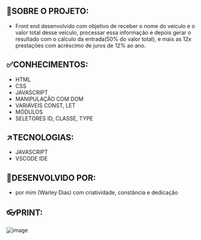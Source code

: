 ## 🎯SOBRE O PROJETO:
- Front end desenvolvido com objetivo de receber o nome do veículo e o valor total desse veículo, processar essa informação e depois gerar o resultado com o cálculo da entrada(50% do valor total), e mais as 12x prestações com acréscimo de juros de 12% ao ano.

## ✅CONHECIMENTOS:
- HTML
- CSS
- JAVASCRIPT
- MANIPULAÇÃO COM DOM
- VARIÁVEIS CONST, LET
- MÓDULOS
- SELETORES ID, CLASSE, TYPE

## ↗️TECNOLOGIAS: 
- JAVASCRIPT
- VSCODE IDE

## 🤚DESENVOLVIDO POR:
- por mim (Warley Dias) com criatividade, constância e dedicação

## 👓PRINT:
![image](https://github.com/user-attachments/assets/522b5042-0102-4750-8012-cf7cd67a37d5)


